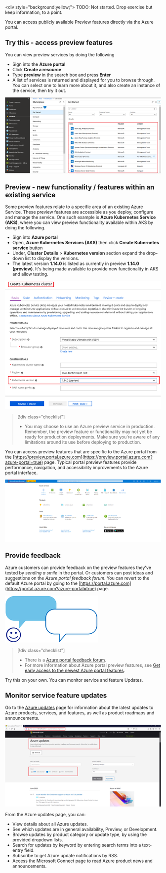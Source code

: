 <div style="background:yellow;">
TODO: Not started. Drop exercise but keep information, to a point.
</div>


You can access publicly available Preview features directly via the Azure portal. 

## Try this - access preview features


You can view preview services by doing the following

+ Sign into the **Azure portal**
+ Click **Create a resource**
+ Type **preview** in the search box and press **Enter**
+ A list of services is returned and displayed for you to browse through. You can select one to learn more about it, and also create an instance of the service, then try it out.

[![Screenshot of the Azure portal with a list of Azure preview services displaying and highlighted.](../media/preview-feature-1.png)](../media/preview-feature-1.png#lightbox)

## Preview - new functionality / features within an existing service

Some preview features relate to a specific area of an existing Azure Service. These preview features are accessible as you deploy, configure and manage the service. One such example is **Azure Kubernetes Service (AKS)**, where you can view preview functionality available within AKS by doing the following.


+ Sign into **Azure portal**
+ Open, **Azure Kubernetes Services (AKS)** then click **Create Kubernetes service** button 
+ Under, **Cluster Details** > **Kubernetes version** section expand the drop-down list to display the versions.
+ The latest version **1.14.0** is listed as currently in preview **1.14.0 (preview)**. It's being made available to provide new functionality in AKS and allow testing.

![Screenshot of Create Kubernetes cluster with the cluster version 1.14.0 displaying and highlighted. ](../media/preview-feature-2.png)

> [!div class="checklist"]   
> * You may choose to use an Azure preview service in production. Remember, the preview feature or functionality may not yet be ready for production deployments. Make sure you're aware of any limitations around its use before deploying to production.

You can access preview features that are specific to the Azure portal from the [https://preview.portal.azure.com](https://preview.portal.azure.com?azure-portal=true) page. Typical portal preview features provide performance, navigation, and accessibility improvements to the Azure portal interface.

[![Screenshot of the Azure portal using the preview capability.](../media/portal-preview.png)](../media/portal-preview.png#lightbox)

## Provide feedback

Azure customers can provide feedback on the preview features they've tested by *sending a smile* in the portal.  Or customers can post ideas and suggestions on the *Azure portal feedback forum*. You can revert to the default Azure portal by going to the [https://portal.azure.com](https://portal.azure.com?azure-portal=true) page.

![Illustration of a face with speech bubbles depicting feedback and commentary.](../media/feedback.png)

> [!div class="checklist"]  
> * There is a [Azure portal feedback forum](https://feedback.azure.com/forums/223579-azure-portal?azure-portal=true).
> * For more information about Azure portal preview features, see [Get early access to the newest Azure portal features](https://azure.microsoft.com/updates/get-early-access-to-new-portal-features-2?azure-portal=true).

Try this on your own.  You can monitor service and feature Updates.

## Monitor service feature updates

Go to the [Azure updates](https://azure.microsoft.com/updates?azure-portal=true) page for information about the latest updates to Azure products, services, and features, as well as product roadmaps and announcements.

[![Screenshot of the Azure updates page heading.](../media/feature-updates.png)](../media/feature-updates.png#lightbox)

From the Azure updates page, you can:

+ View details about all Azure updates.
+ See which updates are in general availability, Preview, or Development.
+ Browse updates by product category or update type, by using the provided dropdown lists.
+ Search for updates by keyword by entering search terms into a text-entry field.
+ Subscribe to get Azure update notifications by RSS.
+ Access the Microsoft Connect page to read Azure product news and announcements.



